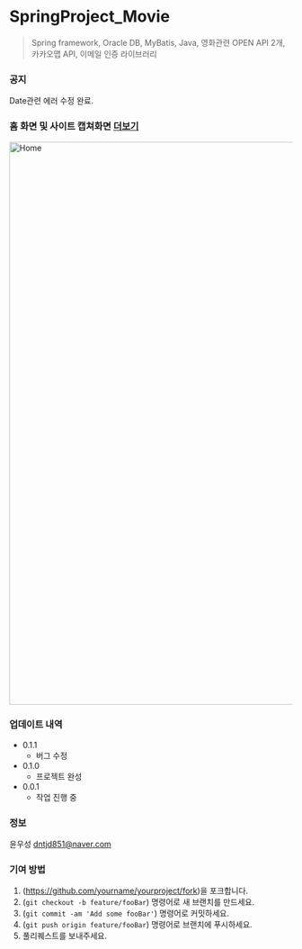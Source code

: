 # SpringProject_Movie
> Spring framework, Oracle DB, MyBatis, Java, 영화관련 OPEN API 2개, 카카오맵 API, 이메일 인증 라이브러리

### 공지
Date관련 에러 수정 완료.

### 홈 화면 및 사이트 캡쳐화면 [더보기]()
<div>
  <img class="Home" width="1000" alt="Home" title="movieHome"
       src="https://user-images.githubusercontent.com/57824259/84159610-39d96e80-aaa8-11ea-88fe-e8d4618566d3.PNG">
</div>


### 업데이트 내역

* 0.1.1  
    * 버그 수정
* 0.1.0
    * 프로젝트 완성
* 0.0.1
    * 작업 진행 중

### 정보

윤우성 dntjd851@naver.com


### 기여 방법

1. (<https://github.com/yourname/yourproject/fork>)을 포크합니다.
2. (`git checkout -b feature/fooBar`) 명령어로 새 브랜치를 만드세요.
3. (`git commit -am 'Add some fooBar'`) 명령어로 커밋하세요.
4. (`git push origin feature/fooBar`) 명령어로 브랜치에 푸시하세요. 
5. 풀리퀘스트를 보내주세요.


